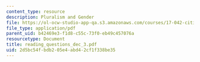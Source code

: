 ```yaml
---
content_type: resource
description: Pluralism and Gender
file: https://ol-ocw-studio-app-qa.s3.amazonaws.com/courses/17-042-citizenship-and-pluralism-fall-2003/2d5bc54fbdb205e4abd42cf1f338be35_reading_questions_dec_3.pdf
file_type: application/pdf
parent_uid: b42469e3-f1d8-c55c-73f0-eb49c457076a
resourcetype: Document
title: reading_questions_dec_3.pdf
uid: 2d5bc54f-bdb2-05e4-abd4-2cf1f338be35
---
```

